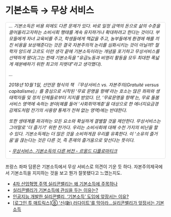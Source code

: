# 기본소득 → 무상 서비스

<div style="
background-color: #fff;
border: 1px solid #e0e0e0!important;
border-radius: 5px;
margin-top: 5px;
margin-bottom: 5px;
padding: 0 10px;
font-style: italic;
">
... 기본소득은 비용 외에도 다른 문제가 있다. 바로 일정 금액의 돈으로 삶의 수준을 끌어올리고자하는 소비사회 행태를 계속 유지하거나 확대하려고 한다는 것이다. 부모들에게 자녀 교육비를 주고, 학생들에게 책값을 주고, 농부들에게 환경에 해를 끼친 비용을 보상해준다는 것은 결국 자본주의적 논리를 심화시키는 것이 아닐까? 철학자 앙드레 고르도 이런 생각 끝에 기본소득이라는 개념을 포기하고 무상서비스를 선택하게 됐다(그는 한때 기본소득을 “유급노동과 비영리 활동을 모두 최대한 폭넓게 재분배하기 위한 최고의 지렛대”라고 생각했다).

...

2018년 10월 1일, 선언문 형식의 책 『무상서비스 vs. 자본주의(Gratuité versus capitalisme)』를 중심으로 시작된 ‘무료 문명을 향해’라는 호소는 많은 좌파와 생태학자들 및 정치 단체들로부터 지지를 받았다. 단, ‘무료문명을 향해’는, 무료 돌봄 서비스 영역에 속하는 분야(예를 들어 ‘사회취약계층’을 대상으로 한 에너지요금경감제도처럼 전기의 사용량 통제가 전혀 없는 영역)에는 반대한다. 

또한 생태계를 파괴하는 모든 요소와 확실하게 결별할 것을 제안한다. 무상서비스는 그야말로 ‘더 즐기기’ 위한 찬가다. 우리는 소비사회에 대해 수천 가지의 비난을 할 수 있다. 기본소득제는 더 많은 것을 소비하게끔 우리를 유혹한다. 이 ‘소유의 즐거움’을 끊는다는 것은 다른 것, 즉 존재의 즐거움으로 맞선다는 뜻이다.   

\- [무상서비스, 기본소득의 다른 버전 - 르몽드 디플로마티크](http://www.ilemonde.com/news/articleView.html?idxno=10197)
</div>

프랑스 좌파 담론은 기본소득에서 무상 서비스로 의견이 기운 듯 하다. 자본주의제국에서 기본소득을 지지하는 것을 보고 뭔가 잘못됐다고 느꼈는지도.

- [4차 산업혁명 주역 실리콘밸리는 왜 기본소득에 주목하나](http://www.hani.co.kr/arti/international/international_general/820748.html)
- [실리콘밸리가 기본소득에 관심을 두는 이유는?](https://www.sktinsight.com/104708)
- [인공지능 개발한 실리콘밸리, ‘기본소득’ 도입에 앞장서는 이유?](http://news.khan.co.kr/kh_news/khan_art_view.html?art_id=201603141649051)
- [[로그인 투 매트릭스]⑧ '신(新) 러다이트'를 막아라...실리콘밸리가 앞장서는 기본소득](http://biz.chosun.com/site/data/html_dir/2017/10/16/2017101600282.html)